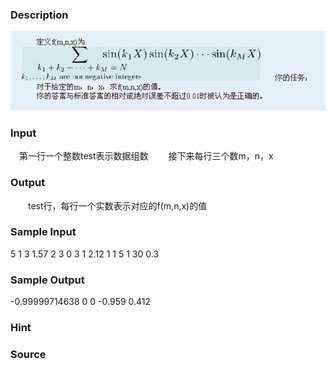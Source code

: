 
### Description
![](/JudgeOnline/upload/201203/1(9).jpg)
### Input
　第一行一个整数test表示数据组数
　　接下来每行三个数m，n，x

### Output
　　test行，每行一个实数表示对应的f(m,n,x)的值

### Sample Input
5
1 3 1.57
2 3 0
3 1 2.12
1 1 5
1 30 0.3


### Sample Output
-0.99999714638
0
0
-0.959
0.412

### Hint

### Source
